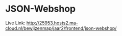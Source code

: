 # JSON-Webshop

Live Link: http://25953.hosts2.ma-cloud.nl/bewijzenmap/jaar2/frontend/json-webshop/
